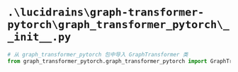 # `.\lucidrains\graph-transformer-pytorch\graph_transformer_pytorch\__init__.py`

```py
# 从 graph_transformer_pytorch 包中导入 GraphTransformer 类
from graph_transformer_pytorch.graph_transformer_pytorch import GraphTransformer
```